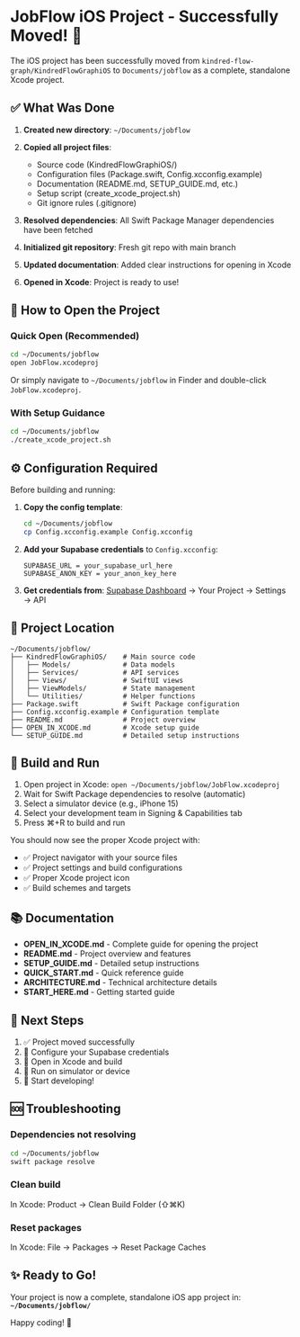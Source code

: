 # JobFlow iOS Project - Successfully Moved! 🎉

The iOS project has been successfully moved from `kindred-flow-graph/KindredFlowGraphiOS` to `Documents/jobflow` as a complete, standalone Xcode project.

## ✅ What Was Done

1. **Created new directory**: `~/Documents/jobflow`
2. **Copied all project files**:
   - Source code (KindredFlowGraphiOS/)
   - Configuration files (Package.swift, Config.xcconfig.example)
   - Documentation (README.md, SETUP_GUIDE.md, etc.)
   - Setup script (create_xcode_project.sh)
   - Git ignore rules (.gitignore)

3. **Resolved dependencies**: All Swift Package Manager dependencies have been fetched
4. **Initialized git repository**: Fresh git repo with main branch
5. **Updated documentation**: Added clear instructions for opening in Xcode
6. **Opened in Xcode**: Project is ready to use!

## 🚀 How to Open the Project

### Quick Open (Recommended)
```bash
cd ~/Documents/jobflow
open JobFlow.xcodeproj
```

Or simply navigate to `~/Documents/jobflow` in Finder and double-click `JobFlow.xcodeproj`.

### With Setup Guidance
```bash
cd ~/Documents/jobflow
./create_xcode_project.sh
```

## ⚙️ Configuration Required

Before building and running:

1. **Copy the config template**:
   ```bash
   cd ~/Documents/jobflow
   cp Config.xcconfig.example Config.xcconfig
   ```

2. **Add your Supabase credentials** to `Config.xcconfig`:
   ```
   SUPABASE_URL = your_supabase_url_here
   SUPABASE_ANON_KEY = your_anon_key_here
   ```

3. **Get credentials from**: [Supabase Dashboard](https://app.supabase.com) → Your Project → Settings → API

## 📁 Project Location

```
~/Documents/jobflow/
├── KindredFlowGraphiOS/    # Main source code
│   ├── Models/             # Data models
│   ├── Services/           # API services
│   ├── Views/              # SwiftUI views
│   ├── ViewModels/         # State management
│   └── Utilities/          # Helper functions
├── Package.swift           # Swift Package configuration
├── Config.xcconfig.example # Configuration template
├── README.md               # Project overview
├── OPEN_IN_XCODE.md        # Xcode setup guide
└── SETUP_GUIDE.md          # Detailed setup instructions
```

## 🔨 Build and Run

1. Open project in Xcode: `open ~/Documents/jobflow/JobFlow.xcodeproj`
2. Wait for Swift Package dependencies to resolve (automatic)
3. Select a simulator device (e.g., iPhone 15)
4. Select your development team in Signing & Capabilities tab
5. Press ⌘+R to build and run

You should now see the proper Xcode project with:
- ✅ Project navigator with your source files
- ✅ Project settings and build configurations
- ✅ Proper Xcode project icon
- ✅ Build schemes and targets

## 📚 Documentation

- **OPEN_IN_XCODE.md** - Complete guide for opening the project
- **README.md** - Project overview and features
- **SETUP_GUIDE.md** - Detailed setup instructions
- **QUICK_START.md** - Quick reference guide
- **ARCHITECTURE.md** - Technical architecture details
- **START_HERE.md** - Getting started guide

## 🎯 Next Steps

1. ✅ Project moved successfully
2. 🔧 Configure your Supabase credentials
3. 🚀 Open in Xcode and build
4. 📱 Run on simulator or device
5. 🎨 Start developing!

## 🆘 Troubleshooting

### Dependencies not resolving
```bash
cd ~/Documents/jobflow
swift package resolve
```

### Clean build
In Xcode: Product → Clean Build Folder (⇧⌘K)

### Reset packages
In Xcode: File → Packages → Reset Package Caches

## ✨ Ready to Go!

Your project is now a complete, standalone iOS app project in:
**`~/Documents/jobflow/`**

Happy coding! 🚀

